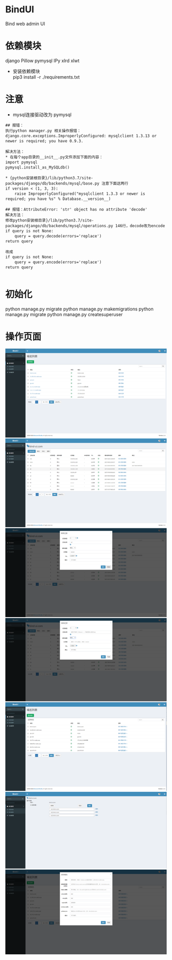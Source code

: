 # BindUI

Bind web admin UI


# 依赖模块
django
Pillow
pymysql
IPy
xlrd
xlwt

* 安装依赖模块  
  pip3 install -r ./requirements.txt

# 注意
* mysql连接驱动改为 pymysql
```
## 报错：
执行python manager.py 相关操作报错：django.core.exceptions.ImproperlyConfigured: mysqlclient 1.3.13 or newer is required; you have 0.9.3.

解决方法：
* 在每个app目录的__init__.py文件添加下面的内容：
import pymysql
pymysql.install_as_MySQLdb()

* {python安装根目录}/lib/python3.7/site-packages/django/db/backends/mysql/base.py 注意下面这两行
if version < (1, 3, 3):
    raise ImproperlyConfigured("mysqlclient 1.3.3 or newer is required; you have %s" % Database.__version__)

## 报错：AttributeError: 'str' object has no attribute 'decode'
解决方法：
修改python安装根目录}/lib/python3.7/site-packages/django/db/backends/mysql/operations.py 146行，decode改为encode
if query is not None:
    query = query.decode(errors='replace')
return query

改成
if query is not None:
    query = query.encode(errors='replace')
return query


```

# 初始化
python manage.py migrate
python manage.py makemigrations
python manage.py migrate
python manage.py createsuperuser


# 操作页面
![image](https://github.com/cucker0/file_store/blob/master/BindUI/01.png)
![image](https://github.com/cucker0/file_store/blob/master/BindUI/02.png)
![image](https://github.com/cucker0/file_store/blob/master/BindUI/03.png)
![image](https://github.com/cucker0/file_store/blob/master/BindUI/3.2.png)
![image](https://github.com/cucker0/file_store/blob/master/BindUI/04.png)
![image](https://github.com/cucker0/file_store/blob/master/BindUI/05.png)
![image](https://github.com/cucker0/file_store/blob/master/BindUI/06.png)